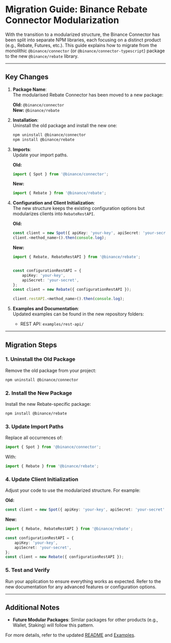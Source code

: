 # Migration Guide: Binance Rebate Connector Modularization

With the transition to a modularized structure, the Binance Connector has been split into separate NPM libraries, each focusing on a distinct product (e.g., Rebate, Futures, etc.). This guide explains how to migrate from the monolithic `@binance/connector` (or `@binance/connector-typescript`) package to the new `@binance/rebate` library.

---

## Key Changes

1. **Package Name**:  
   The modularised Rebate Connector has been moved to a new package:

    **Old:** `@binance/connector`  
     **New:** `@binance/rebate`

2. **Installation**:  
   Uninstall the old package and install the new one:

    ```bash
    npm uninstall @binance/connector
    npm install @binance/rebate
    ```

3. **Imports**:  
   Update your import paths.

    **Old:**

    ```typescript
    import { Spot } from '@binance/connector';
    ```

    **New:**

    ```typescript
    import { Rebate } from '@binance/rebate';
    ```

4. **Configuration and Client Initialization**:  
   The new structure keeps the existing configuration options but modularizes clients into `RebateRestAPI`.

    **Old:**

    ```typescript
    const client = new Spot({ apiKey: 'your-key', apiSecret: 'your-secret' });
    client.<method_name>().then(console.log);
    ```

    **New:**

    ```typescript
    import { Rebate, RebateRestAPI } from '@binance/rebate';


    const configurationRestAPI = {
        apiKey: 'your-key',
        apiSecret: 'your-secret',
    };
    const client = new Rebate({ configurationRestAPI });

    client.restAPI.<method_name>().then(console.log);
    ```

5. **Examples and Documentation**:  
   Updated examples can be found in the new repository folders:
    - REST API: `examples/rest-api/`

---

## Migration Steps

### 1. Uninstall the Old Package

Remove the old package from your project:

```bash
npm uninstall @binance/connector
```

### 2. Install the New Package

Install the new Rebate-specific package:

```bash
npm install @binance/rebate
```

### 3. Update Import Paths

Replace all occurrences of:

```typescript
import { Spot } from '@binance/connector';
```

With:

```typescript
import { Rebate } from '@binance/rebate';
```

### 4. Update Client Initialization

Adjust your code to use the modularized structure. For example:

**Old:**

```typescript
const client = new Spot({ apiKey: 'your-key', apiSecret: 'your-secret' });
```

**New:**

```typescript
import { Rebate, RebateRestAPI } from '@binance/rebate';

const configurationRestAPI = {
    apiKey: 'your-key',
    apiSecret: 'your-secret',
};
const client = new Rebate({ configurationRestAPI });
```

### 5. Test and Verify

Run your application to ensure everything works as expected. Refer to the new documentation for any advanced features or configuration options.

---

## Additional Notes

- **Future Modular Packages**: Similar packages for other products (e.g., Wallet, Staking) will follow this pattern.

For more details, refer to the updated [README](../README.md) and [Examples](../examples/).

